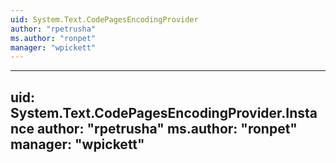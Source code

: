 ```yaml
---
uid: System.Text.CodePagesEncodingProvider
author: "rpetrusha"
ms.author: "ronpet"
manager: "wpickett"
---
```


---
uid: System.Text.CodePagesEncodingProvider.Instance
author: "rpetrusha"
ms.author: "ronpet"
manager: "wpickett"
---
